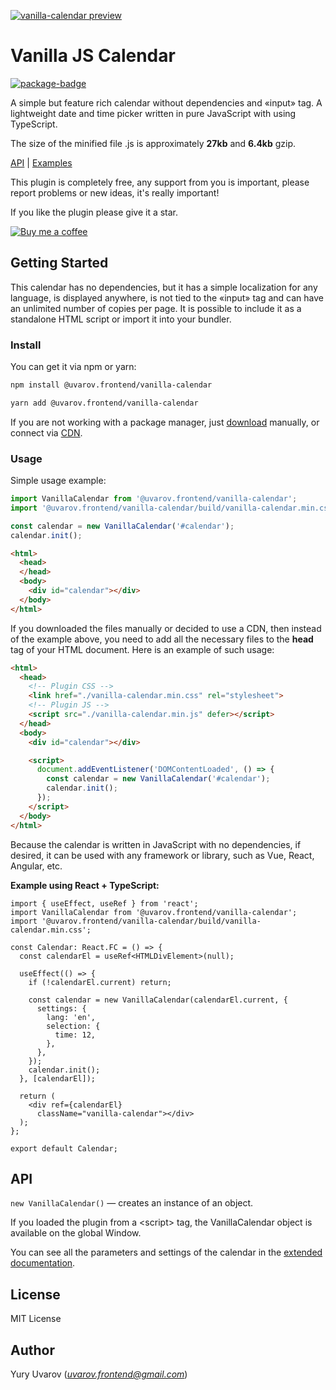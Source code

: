 [![vanilla-calendar preview](https://vanilla-calendar.frontend.uvarov.tech/screenshot.png)](https://vanilla-calendar.frontend.uvarov.tech/)
# Vanilla JS Calendar

[![package-badge]][package]

A simple but feature rich calendar without dependencies and «input» tag. A lightweight date and time picker written in pure JavaScript with using TypeScript.

The size of the minified file .js is approximately **27kb** and **6.4kb** gzip.

[API](https://vanilla-calendar.frontend.uvarov.tech/api/) | [Examples](https://vanilla-calendar.frontend.uvarov.tech/examples/)

This plugin is completely free, any support from you is important, please report problems or new ideas, it's really important!

If you like the plugin please give it a star.

[![Buy me a coffee][buymeacoffee-shield]][buymeacoffee]

## Getting Started

This calendar has no dependencies, but it has a simple localization for any language, is displayed anywhere, is not tied to the «input» tag and can have an unlimited number of copies per page.
It is possible to include it as a standalone HTML script or import it into your bundler.

### Install

You can get it via npm or yarn:

```sh
npm install @uvarov.frontend/vanilla-calendar
```

```sh
yarn add @uvarov.frontend/vanilla-calendar
```

If you are not working with a package manager, just [download](https://vanilla-calendar.frontend.uvarov.tech/vanilla-calendar.zip) manually, or connect via [CDN](https://cdn.jsdelivr.net/npm/@uvarov.frontend/vanilla-calendar/build/).

### Usage

Simple usage example:

```js
import VanillaCalendar from '@uvarov.frontend/vanilla-calendar';
import '@uvarov.frontend/vanilla-calendar/build/vanilla-calendar.min.css';

const calendar = new VanillaCalendar('#calendar');
calendar.init();
```

```html
<html>
  <head>
  </head>
  <body>
    <div id="calendar"></div>
  </body>
</html>
```

If you downloaded the files manually or decided to use a CDN, then instead of the example above, you need to add all the necessary files to the **head** tag of your HTML document. Here is an example of such usage:

```html
<html>
  <head>
    <!-- Plugin CSS -->
    <link href="./vanilla-calendar.min.css" rel="stylesheet">
    <!-- Plugin JS -->
    <script src="./vanilla-calendar.min.js" defer></script>
  </head>
  <body>
    <div id="calendar"></div>

    <script>
      document.addEventListener('DOMContentLoaded', () => {
        const calendar = new VanillaCalendar('#calendar');
        calendar.init();
      });
    </script>
  </body>
</html>
```
Because the calendar is written in JavaScript with no dependencies, if desired, it can be used with any framework or library, such as Vue, React, Angular, etc.

**Example using React + TypeScript:**

```tsx
import { useEffect, useRef } from 'react';
import VanillaCalendar from '@uvarov.frontend/vanilla-calendar';
import '@uvarov.frontend/vanilla-calendar/build/vanilla-calendar.min.css';

const Calendar: React.FC = () => {
  const calendarEl = useRef<HTMLDivElement>(null);

  useEffect(() => {
    if (!calendarEl.current) return;

    const calendar = new VanillaCalendar(calendarEl.current, {
      settings: {
        lang: 'en',
        selection: {
          time: 12,
        },
      },
    });
    calendar.init();
  }, [calendarEl]);

  return (
    <div ref={calendarEl}
      className="vanilla-calendar"></div>
  );
};

export default Calendar;
```

## API

`new VanillaCalendar()` — creates an instance of an object.

If you loaded the plugin from a &#60;script&#62; tag, the VanillaCalendar object is available on the global Window.

You can see all the parameters and settings of the calendar in the [extended documentation](https://vanilla-calendar.frontend.uvarov.tech/api/).

## License

MIT License

## Author

Yury Uvarov (*uvarov.frontend@gmail.com*)

[package]: https://www.npmjs.com/package/@uvarov.frontend/vanilla-calendar
[package-badge]: https://img.shields.io/npm/v/@uvarov.frontend/vanilla-calendar
[buymeacoffee-shield]: https://www.buymeacoffee.com/assets/img/guidelines/download-assets-sm-2.svg
[buymeacoffee]: https://www.buymeacoffee.com/uvarov
